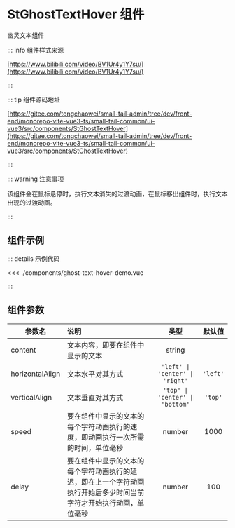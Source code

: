 # StGhostTextHover 组件

幽灵文本组件

::: info 组件样式来源

[https://www.bilibili.com/video/BV1Ur4y1Y7su/](https://www.bilibili.com/video/BV1Ur4y1Y7su/)

:::

::: tip 组件源码地址

[https://gitee.com/tongchaowei/small-tail-admin/tree/dev/front-end/monorepo-vite-vue3-ts/small-tail-common/ui-vue3/src/components/StGhostTextHover](https://gitee.com/tongchaowei/small-tail-admin/tree/dev/front-end/monorepo-vite-vue3-ts/small-tail-common/ui-vue3/src/components/StGhostTextHover)

:::

::: warning 注意事项

该组件会在鼠标悬停时，执行文本消失的过渡动画，在鼠标移出组件时，执行文本出现的过渡动画。

:::

## 组件示例

<script setup>
import GhostTextDemo from './components/ghost-text-hover-demo.vue'
</script>

<GhostTextDemo />

::: details 示例代码

<<< ./components/ghost-text-hover-demo.vue

:::

## 组件参数

| 参数名             | 说明                                                        |               类型                |   默认值    |
|-----------------|:----------------------------------------------------------|:-------------------------------:|:--------:|
| content         | 文本内容，即要在组件中显示的文本                                          |             string              |          | 
| horizontalAlign | 文本水平对其方式                                                  | `'left' \| 'center' \| 'right'` | `'left'` |
| verticalAlign   | 文本垂直对其方式                                                  | `'top' \| 'center' \| 'bottom'` | `'top'`  |
| speed           | 要在组件中显示的文本的每个字符动画执行的速度，即动画执行一次所需的时间，单位毫秒                  |             number              |   1000   |
| delay           | 要在组件中显示的文本的每个字符动画执行的延迟，即在上一个字符动画执行开始后多少时间当前字符才开始执行动画，单位毫秒 |             number              |   100    |
